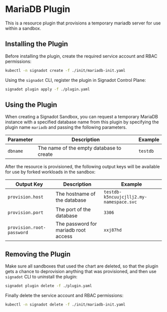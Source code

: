 # MariaDB Plugin

This is a resource plugin that provisions a temporary mariadb server for use within a sandbox.

## Installing the Plugin

Before installing the plugin, create the required service account and RBAC permissions:

```sh
kubectl -n signadot create -f ./init/mariadb-init.yaml
```

Using the `signadot` CLI, register the plugin in Signadot Control Plane:

```sh
signadot plugin apply -f ./plugin.yaml
```

## Using the Plugin

When creating a Signadot Sandbox, you can request a temporary MariaDB instance
with a specified database name from this plugin by specifying the plugin name
`mariadb` and passing the following parameters.

Parameter | Description | Example
--------- | ----------- | -------
`dbname` | The name of the empty database to create | `testdb`

After the resource is provisioned, the following output keys will be available
for use by forked workloads in the sandbox:

Output Key | Description | Example
---------- | ----------- | -------
`provision.host` | The hostname of the database | `testdb-k5ncuujcjllj2.my-namespace.svc`
`provision.port` | The port of the database | `3306`
`provision.root-password` | The password for mariadb root access | `xxj87hd`


## Removing the Plugin

Make sure all sandboxes that used the chart are deleted, so that the plugin gets
a chance to deprovision anything that was provisioned, and then use `signadot` CLI to uninstall the plugin:

```sh
signadot plugin delete -f ./plugin.yaml
```

Finally delete the service account and RBAC permissions:

```sh
kubectl -n signadot delete -f ./init/mariadb-init.yaml
```